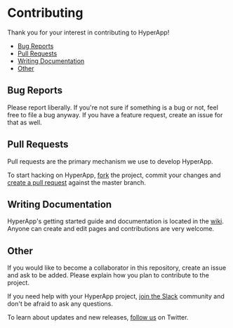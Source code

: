 # Contributing

Thank you for your interest in contributing to HyperApp!

* [Bug Reports](#bug-reports)
* [Pull Requests](#pull-requests)
* [Writing Documentation](#writing-documentation)
* [Other](#other)

## Bug Reports

Please report liberally. If you're not sure if something is a bug or not, feel free to file a bug anyway. If you have a feature request, create an issue for that as well.

## Pull Requests

Pull requests are the primary mechanism we use to develop HyperApp.

To start hacking on HyperApp, [fork](https://github.com/hyperapp/hyperapp/fork) the project, commit your changes and [create a pull request](https://github.com/hyperapp/hyperapp/pull/new/master) against the master branch.

## Writing Documentation

HyperApp's getting started guide and documentation is located in the [wiki](https://github.com/hyperapp/hyperapp/wiki). Anyone can create and edit pages and contributions are very welcome.

## Other

If you would like to become a collaborator in this repository, create an issue and ask to be added. Please explain how you plan to contribute to the project.

If you need help with your HyperApp project, [join the Slack](https://hyperappjs.herokuapp.com/) community and don't be afraid to ask any questions.

To learn about updates and new releases, [follow us](https://twitter.com/hyperappjs) on Twitter.
